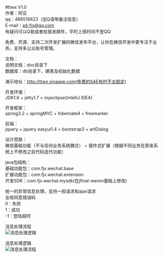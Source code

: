 #ttwx V1.0<br />
作者：阿豆<br />
qq：466516623（加Q请带备注信息）<br />
E-mail：xd-fjx@qq.com<br />
有疑问可以Q我或者给我发邮件，平时上班时间不登QQ<br />

免费、开源、支持二次开发扩展的微信发布平台，让你在微信开发中更专注于业务。支持多公众账号管理。<br />

文档：<br />
说明文档：doc目录下<br />
数据库：db目录下，建表及初始化数据<br />

演示地址：http://ttwx.sinaapp.com(免费的SAE有时不太稳定)<br />

开发环境：<br />
JDK1.6 + jetty1.7 + myeclipse(IntelliJ IDEA)<br />

开发框架：<br />
spring3.2 + springMVC + hibernate4 + freemarker<br />

前端：<br />
jquery + jquery easyui1.4 + bootstrap3 + artDialog<br />

设计思路：<br />
微信基础功能（不与任何业务系统耦合） + 插件式扩展（根据不同业务在原来系统上不修改之前代码迭代功能）<br />

java包结构：<br />
基础功能包：com.fjx.wechat.base<br />
扩展功能包：com.fjx.wechat.extension<br />
开发SDK：com.fjx.wechat.mysdk(在jfinal-weixin基础上修改)<br />


统一的异常信息处理，支持一般请求和ajax请求<br />
全局同意错误码<br />
0：失败<br />
1：成功<br />
-1：登陆超时<br />

消息处理流程<br />
![消息处理逻辑](http://fengjxblog-fjxstorage.stor.sinaapp.com/ttwx/%E6%B6%88%E6%81%AF%E5%A4%84%E7%90%86%E6%B5%81%E7%A8%8B.png)

消息处理逻辑<br />
![消息处理流程](http://fengjxblog-fjxstorage.stor.sinaapp.com/ttwx/%E6%B6%88%E6%81%AF%E5%A4%84%E7%90%86%E9%80%BB%E8%BE%91.png)